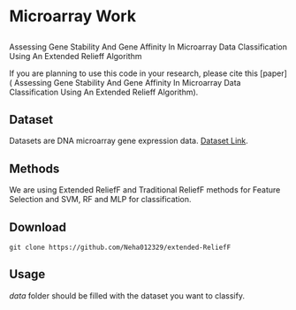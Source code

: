 # Microarray Work
## 
Assessing Gene Stability And Gene Affinity In Microarray Data Classification Using An Extended Relieff Algorithm

If you are planning to use this code in your research, please cite this [paper]( Assessing Gene Stability And Gene Affinity In Microarray Data Classification Using An Extended Relieff Algorithm).

## Dataset
Datasets are DNA microarray gene expression data. [Dataset Link]( //www.ncbi.nlm.nih.gov/sites/GDSbrowser/.).

## Methods
We are using Extended ReliefF and Traditional ReliefF methods for Feature Selection and SVM, RF and MLP for classification.

## Download

```
git clone https://github.com/Neha012329/extended-ReliefF
```

## Usage
*data* folder should be filled with the dataset you want to classify.
```

